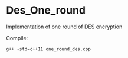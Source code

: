 # Des_One_round
Implementation of one round of DES encryption

Compile:

`g++ -std=c++11 one_round_des.cpp`

